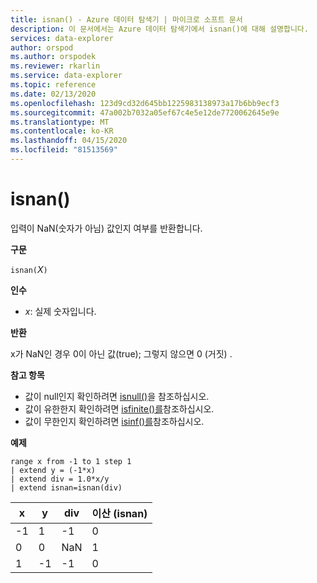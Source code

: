 ```yaml
---
title: isnan() - Azure 데이터 탐색기 | 마이크로 소프트 문서
description: 이 문서에서는 Azure 데이터 탐색기에서 isnan()에 대해 설명합니다.
services: data-explorer
author: orspod
ms.author: orspodek
ms.reviewer: rkarlin
ms.service: data-explorer
ms.topic: reference
ms.date: 02/13/2020
ms.openlocfilehash: 123d9cd32d645bb1225983138973a17b6bb9ecf3
ms.sourcegitcommit: 47a002b7032a05ef67c4e5e12de7720062645e9e
ms.translationtype: MT
ms.contentlocale: ko-KR
ms.lasthandoff: 04/15/2020
ms.locfileid: "81513569"
---
```

# <a name="isnan"></a>isnan()

입력이 NaN(숫자가 아님) 값인지 여부를 반환합니다.  

**구문**

`isnan(`*Ⅹ*`)`

**인수**

* *x*: 실제 숫자입니다.

**반환**

x가 NaN인 경우 0이 아닌 값(true); 그렇지 않으면 0 (거짓) .

**참고 항목**

* 값이 null인지 확인하려면 [isnull()](isnullfunction.md)을 참조하십시오.
* 값이 유한한지 확인하려면 [isfinite()를](isfinitefunction.md)참조하십시오.
* 값이 무한인지 확인하려면 [isinf()를](isinffunction.md)참조하십시오.

**예제**

```kusto
range x from -1 to 1 step 1
| extend y = (-1*x) 
| extend div = 1.0*x/y
| extend isnan=isnan(div)
```

|x|y|div|이산 (isnan)|
|---|---|---|---|
|-1|1|-1|0|
|0|0|NaN|1|
|1|-1|-1|0|